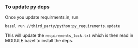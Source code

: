 ### To update py deps
Once you update requirments.in, run
```sh
bazel run //third_party/python:py_requirements.update
```

This will update the `requirements_lock.txt` which is then read in MODULE.bazel to install the deps.